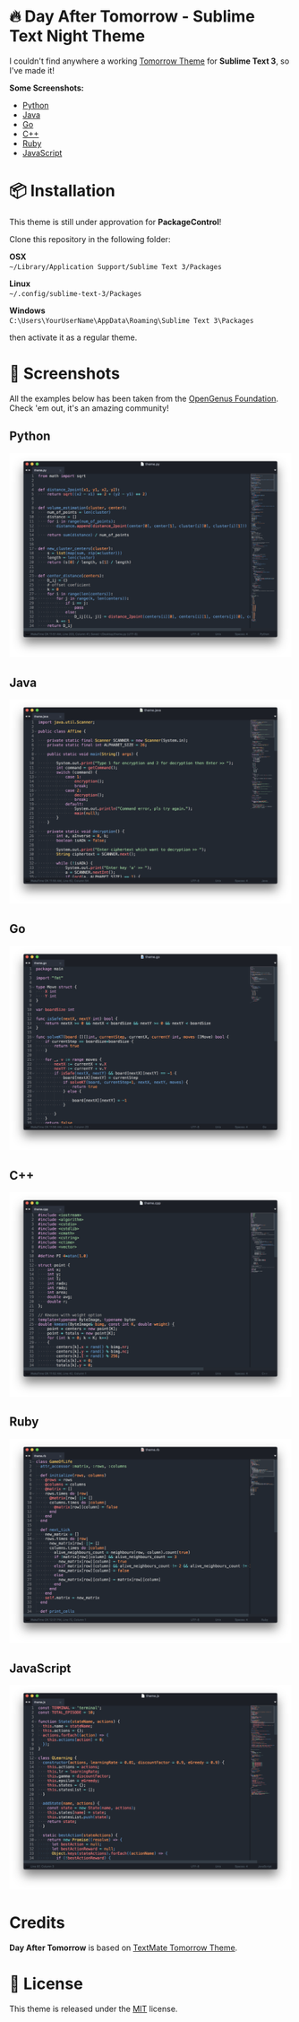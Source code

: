 # 🔥 Day After Tomorrow - Sublime Text Night Theme

I couldn't find anywhere a working [Tomorrow Theme](https://github.com/ChrisKempson/Tomorrow-Theme) for **Sublime Text 3**, so I've made it!

**Some Screenshots:**
- [Python](#python)
- [Java](#java)
- [Go](#go)
- [C++](#c)
- [Ruby](#ruby)
- [JavaScript](#javascript)

# 📦 Installation

This theme is still under approvation for **PackageControl**!

Clone this repository in the following folder: <br />

**OSX** <br />
`~/Library/Application Support/Sublime Text 3/Packages` <br />

**Linux** <br />
`~/.config/sublime-text-3/Packages` <br />

**Windows** <br />
`C:\Users\YourUserName\AppData\Roaming\Sublime Text 3\Packages` <br />

then activate it as a regular theme.


# 📸 Screenshots

All the examples below has been taken from the [OpenGenus Foundation](https://github.com/OpenGenus). Check 'em out, it's an amazing community!

## Python

![Python](https://github.com/micheleriva/dat-theme/blob/master/docs/imgs/python.png "Python")

## Java

![Java](https://github.com/micheleriva/dat-theme/blob/master/docs/imgs/java.png "Java")

## Go

![Go](https://github.com/micheleriva/dat-theme/blob/master/docs/imgs/go.png "Go")

## C++

![C++](https://github.com/micheleriva/dat-theme/blob/master/docs/imgs/cpp.png "C++")

## Ruby

![Ruby](https://github.com/micheleriva/dat-theme/blob/master/docs/imgs/ruby.png "Ruby")

## JavaScript

![JavaScript](https://github.com/micheleriva/dat-theme/blob/master/docs/imgs/js.png "JavaScript")

# Credits

**Day After Tomorrow** is based on [TextMate Tomorrow Theme](https://github.com/theymaybecoders/sublime-tomorrow-theme).

# 💼 License
This theme is released under the [MIT](/LICENSE.md) license.
